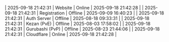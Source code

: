 | 2025-09-18 21:42:31 | Website | Online | 2025-09-18 21:42:28 |
| 2025-09-18 21:42:31 | Registration | Offline | 2025-09-09 16:40:23 |
| 2025-09-18 21:42:31 | Auth Server | Offline | 2025-08-18 09:33:31 |
| 2025-09-18 21:42:31 | Kezan (PvE) | Offline | 2025-08-03 17:58:02 |
| 2025-09-18 21:42:31 | Gurubashi (PvP) | Offline | 2025-08-23 21:44:06 |
| 2025-09-18 21:42:31 | Cloudflare | Online | 2025-09-18 21:42:28 |
